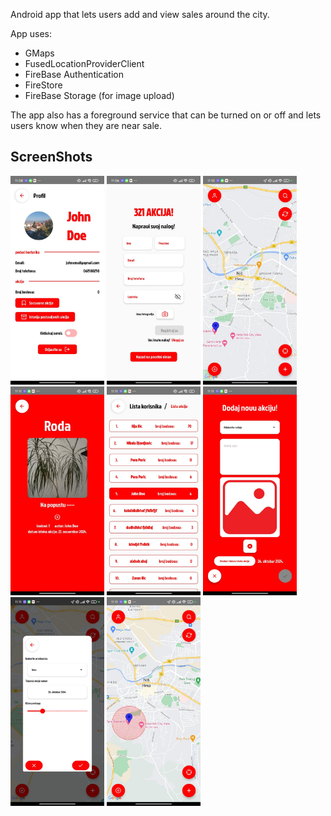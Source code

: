 Android app that lets users add and view sales around the city.

App uses:
  * GMaps
  * FusedLocationProviderClient
  * FireBase Authentication 
  * FireStore
  * FireBase Storage (for image upload)

The app also has a foreground service that can be turned on or off and lets users know when they are near sale.

## ScreenShots

<a href="https://github.com/IlijaIlic/RMAS/blob/main/Scrs/Scr1.jpg?raw=true"><img src="https://github.com/IlijaIlic/RMAS/blob/main/Scrs/Scr2.jpg?raw=true" width="150"/></a>
<a href="https://github.com/IlijaIlic/RMAS/blob/main/Scrs/Scr1.jpg?raw=true"><img src="https://github.com/IlijaIlic/RMAS/blob/main/Scrs/Scr1.jpg?raw=true" width="150"/></a>
<a href="https://github.com/IlijaIlic/RMAS/blob/main/Scrs/Scr1.jpg?raw=true"><img src="https://github.com/IlijaIlic/RMAS/blob/main/Scrs/Scr3.jpg?raw=true" width="150"/></a>
<a href="https://github.com/IlijaIlic/RMAS/blob/main/Scrs/Scr1.jpg?raw=true"><img src="https://github.com/IlijaIlic/RMAS/blob/main/Scrs/Scr4.jpg?raw=true" width="150"/></a>
<a href="https://github.com/IlijaIlic/RMAS/blob/main/Scrs/Scr1.jpg?raw=true"><img src="https://github.com/IlijaIlic/RMAS/blob/main/Scrs/Scr5.jpg?raw=true" width="150"/></a>
<a href="https://github.com/IlijaIlic/RMAS/blob/main/Scrs/Scr1.jpg?raw=true"><img src="https://github.com/IlijaIlic/RMAS/blob/main/Scrs/Scr6.jpg?raw=true" width="150"/></a>
<a href="https://github.com/IlijaIlic/RMAS/blob/main/Scrs/Scr1.jpg?raw=true"><img src="https://github.com/IlijaIlic/RMAS/blob/main/Scrs/Scr7.jpg?raw=true" width="150"/></a>
<a href="https://github.com/IlijaIlic/RMAS/blob/main/Scrs/Scr1.jpg?raw=true"><img src="https://github.com/IlijaIlic/RMAS/blob/main/Scrs/Scr8.jpg?raw=true" width="150"/></a>
